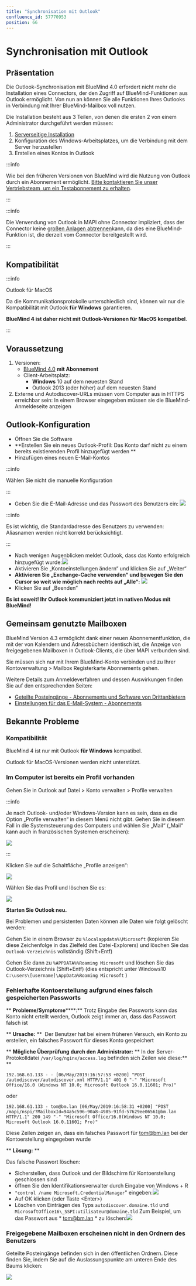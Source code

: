 ```yaml
---
title: "Synchronisation mit Outlook"
confluence_id: 57770953
position: 66
---
```

# Synchronisation mit Outlook


## Präsentation

Die Outlook-Synchronisation mit BlueMind 4.0 erfordert nicht mehr die Installation eines Connectors, der den Zugriff auf BlueMind-Funktionen aus Outlook ermöglicht. Von nun an können Sie alle Funktionen Ihres Outlooks in Verbindung mit Ihrer BlueMind-Mailbox voll nutzen.

Die Installation besteht aus 3 Teilen, von denen die ersten 2 von einem Administrator durchgeführt werden müssen:

1. [Serverseitige Installation](/Guide_de_l_administrateur/La_souscription_BlueMind/Mise_en_œuvre_de_MAPI_pour_Outlook/)
2. Konfiguration des Windows-Arbeitsplatzes, um die Verbindung mit dem Server herzustellen
3. Erstellen eines Kontos in Outlook


:::info

Wie bei den früheren Versionen von BlueMind wird die Nutzung von Outlook durch ein Abonnement ermöglicht. [Bitte kontaktieren Sie unser Vertriebsteam, um ein Testabonnement zu erhalten](https://content.bluemind.net/decouvrez-bluemind-4-0).

:::


:::info

Die Verwendung von Outlook in MAPI ohne Connector impliziert, dass der Connector keine [großen Anlagen abtrennen](/old/Guide_de_l_utilisateur/La_messagerie/Fichiers_volumineux_et_détachement_des_pièces_jointes/)kann, da dies eine BlueMind-Funktion ist, die derzeit vom Connector bereitgestellt wird.

:::

## Kompatibilität


:::info

Outlook für MacOS

Da die Kommunikationsprotokolle unterschiedlich sind, können wir nur die Kompatibilität mit Outlook **für Windows** garantieren.

**BlueMind 4 ist daher nicht mit Outlook-Versionen für MacOS kompatibel**.

:::

## Voraussetzung

1. Versionen:
    - [BlueMind 4.0](https://download.bluemind.net/bm-download/4.0) **mit Abonnement**
    - Client-Arbeitsplatz:
        - **Windows** 10 auf dem neuesten Stand
        - Outlook 2013 (oder höher) auf dem neuesten Stand
2. Externe und Autodiscover-URLs müssen vom Computer aus in HTTPS erreichbar sein: In einem Browser eingegeben müssen sie die BlueMind-Anmeldeseite anzeigen


## Outlook-Konfiguration

- Öffnen Sie die Software
- **Erstellen Sie ein neues Outlook-Profil: Das Konto darf nicht zu einem bereits existierenden Profil hinzugefügt werden **
- Hinzufügen eines neuen E-Mail-Kontos


:::info

Wählen Sie nicht die manuelle Konfiguration

:::

- Geben Sie die E-Mail-Adresse und das Passwort des Benutzers ein:
![](../../../attachments/57770953/72199851.png)


:::info

Es ist wichtig, die Standardadresse des Benutzers zu verwenden: Aliasnamen werden nicht korrekt berücksichtigt.

:::

- Nach wenigen Augenblicken meldet Outlook, dass das Konto erfolgreich hinzugefügt wurde:![](../../../attachments/57770953/72199850.png)
- Aktivieren Sie „Kontoeinstellungen ändern“ und klicken Sie auf „Weiter“
-  **Aktivieren Sie „Exchange-Cache verwenden“ und bewegen Sie den Cursor so weit wie möglich nach rechts auf „Alle“:**  ![](../../../attachments/57770953/72199849.png)
- Klicken Sie auf „Beenden“


 **Es ist soweit! Ihr Outlook kommuniziert jetzt im nativen Modus mit BlueMind!** 

## Gemeinsam genutzte Mailboxen

BlueMind Version 4.3 ermöglicht dank einer neuen Abonnementfunktion, die mit der von Kalendern und Adressbüchern identisch ist, die Anzeige von freigegebenen Mailboxen in Outlook-Clients, die über MAPI verbunden sind.

Sie müssen sich nur mit Ihrem BlueMind-Konto verbinden und zu Ihrer Kontoverwaltung > Mailbox Registerkarte Abonnements gehen.

Weitere Details zum Anmeldeverfahren und dessen Auswirkungen finden Sie auf den entsprechenden Seiten:

- [Geteilte Posteingänge - Abonnements und Software von Drittanbietern](/old/Guide_de_l_utilisateur/La_messagerie/Les_boites_aux_lettres_partagées/#Lesboitesauxlettrespartagees-abonnements)
- [Einstellungen für das E-Mail-System - Abonnements](/old/Guide_de_l_utilisateur/La_messagerie/Préférences_de_messagerie/#Preferencesdemessagerie-abonnements)


## Bekannte Probleme

### Kompatibilität

BlueMind 4 ist nur mit Outlook **für Windows** kompatibel.

Outlook für MacOS-Versionen werden nicht unterstützt.

### Im Computer ist bereits ein Profil vorhanden

Gehen Sie in Outlook auf Datei > Konto verwalten > Profile verwalten


:::info

Je nach Outlook- und/oder Windows-Version kann es sein, dass es die Option „Profile verwalten“ in diesem Menü nicht gibt. Gehen Sie in diesem Fall in die Systemsteuerung des Computers und wählen Sie „Mail“ („Mail“ kann auch in französischen Systemen erscheinen):

![](../../../attachments/57770953/72199846.png)

:::

Klicken Sie auf die Schaltfläche „Profile anzeigen“:

![](../../../attachments/57770953/72199845.png)

Wählen Sie das Profil und löschen Sie es:

![](../../../attachments/57770953/72199844.png)

**Starten Sie Outlook neu.**


Bei Problemen und persistenten Daten können alle Daten wie folgt gelöscht werden:

Gehen Sie in einem Browser zu `%localappdata%\Microsoft` (kopieren Sie diese Zeichenfolge in das Zielfeld des Datei-Explorers) und löschen Sie das `Outlook-Verzeichnis` vollständig (Shift+Entf)

Gehen Sie dann zu `%APPDATA%%Roaming Microsoft` und löschen Sie das Outlook-Verzeichnis (Shift+Entf) (dies entspricht unter Windows10 `C:\users\[username]\AppData%Roaming Microsoft` )

### Fehlerhafte Kontoerstellung aufgrund eines falsch gespeicherten Passworts

** **Probleme/Symptome******:** Trotz Eingabe des Passworts kann das Konto nicht ertellt werden, Outlook zeigt immer an, dass das Passwort falsch ist

** **Ursache:** **  Der Benutzer hat bei einem früheren Versuch, ein Konto zu erstellen, ein falsches Passwort für dieses Konto gespeichert

** **Mögliche Überprüfung durch den Administrator:** ** In der Server-Protokolldatei `/var/log/nginx/access.log` befinden sich Zeilen wie diese:** **


```
192.168.61.133 - - [06/May/2019:16:57:53 +0200] "POST /autodiscover/autodiscover.xml HTTP/1.1" 401 0 "-" "Microsoft Office/16.0 (Windows NT 10.0; Microsoft Outlook 16.0.11601; Pro)"
```


oder


```
192.168.61.133 - tom@bm.lan [06/May/2019:16:58:31 +0200] "POST /mapi/nspi/?MailboxId=94a5c596-90a8-4985-91fd-57629ee06561@bm.lan HTTP/1.1" 200 149 "-" "Microsoft Office/16.0(Windows NT 10.0; Microsoft Outlook 16.0.11601; Pro)"
```


Diese Zeilen zeigen an, dass ein falsches Passwort für [tom@bm.lan](mailto:tom@bm.lan) bei der Kontoerstellung eingegeben wurde

** **Lösung:** **

Das falsche Passwort löschen:

- Sicherstellen, dass Outlook und der Bildschirm für Kontoerstellung geschlossen sind
- öffnen Sie den Identifikationsverwalter durch Eingabe von Windows + R
- `"control /name Microsoft.CredentialManager`" eingeben:![](../../../attachments/57770953/72199848.png)
- Auf OK klicken (oder Taste &lt;Enter>)
- Löschen von Einträgen des Typs  `autodiscover.domaine.tld`  und  `MicrosoftOffice16\_SSPI:utilisateur@domaine.tld`  Zum Beispiel, um das Passwort aus *  [tom@bm.lan](mailto:tom@bm.lan)  * zu löschen:![](../../../attachments/57770953/72199847.png)


### Freigegebene Mailboxen erscheinen nicht in den Ordnern des Benutzers

Geteilte Posteingänge befinden sich in den öffentlichen Ordnern. Diese finden Sie, indem Sie auf die Auslassungspunkte am unteren Ende des Baums klicken:

![](../../../attachments/57770953/72199843.png)



